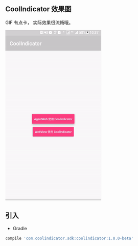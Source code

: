 ## CoolIndicator 效果图
GIF 有点卡， 实际效果很流畅哦。

![](./imgs/webindicator.gif)

## 引入

* Gradle


```gradle
compile 'com.coolindicator.sdk:coolindicator:1.0.0-beta'
```
